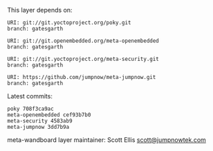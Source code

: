 This layer depends on:

    URI: git://git.yoctoproject.org/poky.git
    branch: gatesgarth

    URI: git://git.openembedded.org/meta-openembedded
    branch: gatesgarth

    URI: git://git.yoctoproject.org/meta-security.git
    branch: gatesgarth

    URI: https://github.com/jumpnow/meta-jumpnow.git
    branch: gatesgarth

Latest commits:

    poky 708f3ca9ac
    meta-openembedded cef93b7b0
    meta-security 4583ab9
    meta-jumpnow 3dd7b9a

meta-wandboard layer maintainer: Scott Ellis <scott@jumpnowtek.com>
